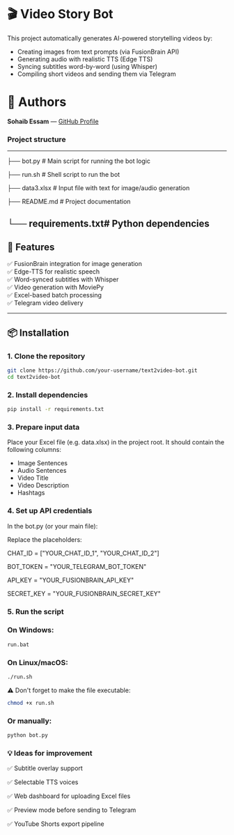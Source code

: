 # 🎬 Video Story Bot

This project automatically generates AI-powered storytelling videos by:
- Creating images from text prompts (via FusionBrain API)
- Generating audio with realistic TTS (Edge TTS)
- Syncing subtitles word-by-word (using Whisper)
- Compiling short videos and sending them via Telegram

# 🤝 Authors
**Sohaib Essam** — [GitHub Profile](https://github.com/Sohaib010) 

### Project structure
---
├── bot.py          # Main script for running the bot logic

├── run.sh          # Shell script to run the bot

├── data3.xlsx      # Input file with text for image/audio generation

├── README.md       # Project documentation

└── requirements.txt# Python dependencies
---
## 🔧 Features

✅ FusionBrain integration for image generation  
✅ Edge-TTS for realistic speech  
✅ Word-synced subtitles with Whisper  
✅ Video generation with MoviePy  
✅ Excel-based batch processing  
✅ Telegram video delivery

---

## 📦 Installation

### 1. Clone the repository

```bash
git clone https://github.com/your-username/text2video-bot.git
cd text2video-bot


```

### 2. Install dependencies

```bash
pip install -r requirements.txt

```
### 3. Prepare input data
Place your Excel file (e.g. data.xlsx) in the project root. It should contain the following columns:

- Image Sentences
- Audio Sentences
- Video Title
- Video Description
- Hashtags

### 4. Set up API credentials
In the bot.py (or your main file):

Replace the placeholders:

CHAT_ID = ["YOUR_CHAT_ID_1", "YOUR_CHAT_ID_2"]

BOT_TOKEN = "YOUR_TELEGRAM_BOT_TOKEN"

API_KEY = "YOUR_FUSIONBRAIN_API_KEY"

SECRET_KEY = "YOUR_FUSIONBRAIN_SECRET_KEY"

### 5. Run the script

### On Windows:
```bash
run.bat
```
### On Linux/macOS:
```bash
./run.sh
```
⚠️ Don't forget to make the file executable:
```bash
chmod +x run.sh
```
### Or manually:
```bash
python bot.py
```
### 💡 Ideas for improvement

✅ Subtitle overlay support

✅ Selectable TTS voices

✅ Web dashboard for uploading Excel files

✅ Preview mode before sending to Telegram

✅ YouTube Shorts export pipeline
